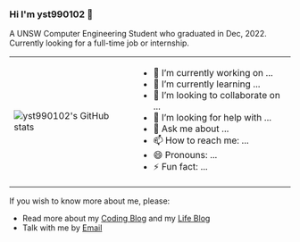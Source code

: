 ### Hi I'm yst990102 👋
A UNSW Computer Engineering Student who graduated in Dec, 2022. Currently looking for a full-time job or internship.

<table frame=void>
    <tr>
        <td>
            <img style="max-width: 300px" src="https://github-readme-stats.vercel.app/api?username=yst990102" alt="yst990102's GitHub stats"/>
        </td>
        <td>
            <ul>
                <li>🔭 I’m currently working on ...</li>
                <li>🌱 I’m currently learning ... </li>
                <li>👯 I’m looking to collaborate on ...</li>
                <li>🤔 I’m looking for help with ...</li>
                <li>💬 Ask me about ...</li>
                <li>📫 How to reach me: ...</li>
                <li>😄 Pronouns: ...</li>
                <li>⚡ Fun fact: ...</li>
            </ul>
        </td>
    </tr>
</table>

If you wish to know more about me, please:
- Read more about my [Coding Blog](http://blog.styuan990102.top/) and my [Life Blog](http://life.styuan990102.top)
- Talk with me by [Email](mailto:1093170697@qq.com)